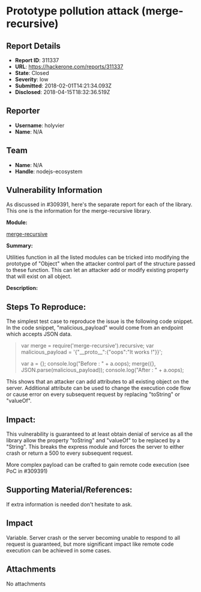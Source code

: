 # Prototype pollution attack (merge-recursive)

## Report Details
- **Report ID**: 311337
- **URL**: https://hackerone.com/reports/311337
- **State**: Closed
- **Severity**: low
- **Submitted**: 2018-02-01T14:21:34.093Z
- **Disclosed**: 2018-04-15T18:32:36.519Z

## Reporter
- **Username**: holyvier
- **Name**: N/A

## Team
- **Name**: N/A
- **Handle**: nodejs-ecosystem

## Vulnerability Information
As discussed in #309391, here's the separate report for each of the library. This one is the information for the merge-recursive library.

**Module:**

[merge-recursive](https://www.npmjs.com/package/merge-recursive)

**Summary:**

Utilities function in all the listed modules can be tricked into modifying the prototype of "Object" when the attacker control part of the structure passed to these function. This can let an attacker add or modify existing property that will exist on all object.

**Description:**

## Steps To Reproduce:

The simplest test case to reproduce the issue is the following code snippet. In the code snippet, "malicious_payload" would come from an endpoint which accepts JSON data.

> var merge = require('merge-recursive').recursive;
> var malicious_payload = '{"\_\_proto\_\_":{"oops":"It works !"}}';
> 
> var a = {};
> console.log("Before : " + a.oops);
> merge({}, JSON.parse(malicious_payload));
> console.log("After : " + a.oops);

This shows that an attacker can add attributes to all existing object on the server. Additional attribute can be used to change the execution code flow or cause error on every subsequent request by replacing "toString" or "valueOf".

## Impact:

This vulnerability is guaranteed to at least obtain denial of service as all the library allow the property "toString" and "valueOf" to be replaced by a "String". This breaks the express module and forces the server to either crash or return a 500 to every subsequent request.

More complex payload can be crafted to gain remote code execution (see PoC in #309391)

## Supporting Material/References:

If extra information is needed don't hesitate to ask.

## Impact

Variable. Server crash or the server becoming unable to respond to all request is guaranteed, but more significant impact like remote code execution can be achieved in some cases.

## Attachments
No attachments
